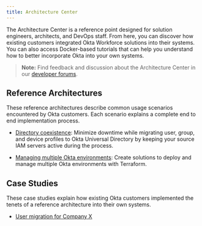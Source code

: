```yaml
---
title: Architecture Center
---
```


The Architecture Center is a reference point designed for solution engineers, architects, and DevOps staff. From here, you can discover how existing customers integrated Okta Workforce solutions into their systems. You can also access Docker-based tutorials that can help you understand how to better incorporate Okta into your own systems.

> **Note:** Find feedback and discussion about the Architecture Center in our [developer forums](https://devforum.okta.com/c/questions/architecture/24).

## Reference Architectures

These reference architectures describe common usage scenarios encountered by Okta customers. Each scenario explains a complete end to end implementation process.

* [Directory coexistence](/architecture-center/directory-coexistence): Minimize downtime while migrating user, group, and device profiles to Okta Universal Directory by keeping your source IAM servers active during the process.

* [Managing multiple Okta environments](/architecture-center/multiple-environments): Create solutions to deploy and manage multiple Okta environments with Terraform.

## Case Studies

These case studies explain how existing Okta customers implemented the tenets of a reference architecture into their own systems.

* [User migration for Company X](/architecture-center/companyx)
